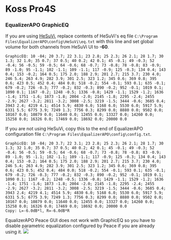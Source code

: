 # Koss Pro4S
### EqualizerAPO GraphicEQ
If you are using [HeSuVi](https://sourceforge.net/projects/hesuvi/), replace contents of HeSuVi's eq file `C:\Program Files\EqualizerAPO\config\HeSuVi\eq.txt` with this line and set global volume for both channels from HeSuVi UI to **-60**.
```
GraphicEQ: 10 -84; 20 3.7; 22 3.1; 23 2.8; 25 2.3; 26 2.1; 28 1.7; 30 1.3; 32 1.0; 35 0.7; 37 0.5; 40 0.2; 42 0.1; 45 -0.1; 49 -0.3; 52 -0.4; 56 -0.5; 59 -0.5; 64 -0.6; 68 -0.7; 73 -0.8; 78 -0.8; 83 -0.9; 89 -1.0; 95 -1.1; 102 -1.1; 109 -1.1; 117 -0.9; 125 -0.3; 134 0.4; 143 0.4; 153 -0.2; 164 0.5; 175 2.0; 188 2.9; 201 2.7; 215 3.7; 230 4.0; 246 5.4; 263 4.9; 282 3.9; 301 2.5; 323 1.2; 345 0.6; 369 0.8; 395 0.6; 423 0.5; 452 0.4; 484 0.0; 518 -0.2; 554 -0.1; 593 0.1; 635 -0.1; 679 -0.2; 726 -0.3; 777 -0.2; 832 -0.3; 890 -0.2; 952 -0.1; 1019 0.1; 1090 0.1; 1167 -0.2; 1248 -0.5; 1336 -0.8; 1429 -1.1; 1529 -1.2; 1636 -1.4; 1751 -1.6; 1873 -1.8; 2004 -2.0; 2145 -1.8; 2295 -2.4; 2455 -2.9; 2627 -3.2; 2811 -3.2; 3008 -2.5; 3219 -1.5; 3444 -0.6; 3685 0.4; 3943 2.4; 4219 4.1; 4514 5.9; 4830 6.0; 5168 6.0; 5530 6.0; 5917 5.9; 6331 5.5; 6775 3.9; 7249 1.3; 7756 0.3; 8299 0.0; 8880 0.0; 9502 0.0; 10167 0.0; 10879 0.0; 11640 0.0; 12455 0.0; 13327 0.0; 14260 0.0; 15258 0.0; 16326 0.0; 17469 0.0; 18692 0.0; 20000 0.0
```
If you are not using HeSuVi, copy this to the end of EqualizerAPO configuration file `C:\Program Files\EqualizerAPO\config\config.txt`.
```
GraphicEQ: 10 -84; 20 3.7; 22 3.1; 23 2.8; 25 2.3; 26 2.1; 28 1.7; 30 1.3; 32 1.0; 35 0.7; 37 0.5; 40 0.2; 42 0.1; 45 -0.1; 49 -0.3; 52 -0.4; 56 -0.5; 59 -0.5; 64 -0.6; 68 -0.7; 73 -0.8; 78 -0.8; 83 -0.9; 89 -1.0; 95 -1.1; 102 -1.1; 109 -1.1; 117 -0.9; 125 -0.3; 134 0.4; 143 0.4; 153 -0.2; 164 0.5; 175 2.0; 188 2.9; 201 2.7; 215 3.7; 230 4.0; 246 5.4; 263 4.9; 282 3.9; 301 2.5; 323 1.2; 345 0.6; 369 0.8; 395 0.6; 423 0.5; 452 0.4; 484 0.0; 518 -0.2; 554 -0.1; 593 0.1; 635 -0.1; 679 -0.2; 726 -0.3; 777 -0.2; 832 -0.3; 890 -0.2; 952 -0.1; 1019 0.1; 1090 0.1; 1167 -0.2; 1248 -0.5; 1336 -0.8; 1429 -1.1; 1529 -1.2; 1636 -1.4; 1751 -1.6; 1873 -1.8; 2004 -2.0; 2145 -1.8; 2295 -2.4; 2455 -2.9; 2627 -3.2; 2811 -3.2; 3008 -2.5; 3219 -1.5; 3444 -0.6; 3685 0.4; 3943 2.4; 4219 4.1; 4514 5.9; 4830 6.0; 5168 6.0; 5530 6.0; 5917 5.9; 6331 5.5; 6775 3.9; 7249 1.3; 7756 0.3; 8299 0.0; 8880 0.0; 9502 0.0; 10167 0.0; 10879 0.0; 11640 0.0; 12455 0.0; 13327 0.0; 14260 0.0; 15258 0.0; 16326 0.0; 17469 0.0; 18692 0.0; 20000 0.0
Copy: L=-6.0dB*l, R=-6.0dB*R
```
EqualizerAPO Peace GUI does not work with GraphicEQ so you have to disable parametric equalization configured by Peace if you are already using it.
![](https://raw.githubusercontent.com/jaakkopasanen/AutoEq/master/results/SBAF-Serious/innerfidelity/onear/Koss%20Pro4S/Koss%20Pro4S.png)
